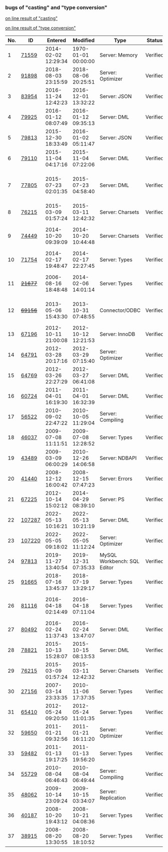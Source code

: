 ### bugs of "casting" and "type conversion"

[on line result of "casting"](https://bugs.mysql.com/search.php?search_for=%22casting%22&include_comments=on&status%5B%5D=Active&severity=&limit=30&order_by=&cmd=display&phpver=&os=0&os_details=&bug_age=0&cpu_arch=0&cpu_arch_details=&last_updated=0&tags=&similar=)

[on line result of "type conversion"](https://bugs.mysql.com/search.php?search_for=%22type+conversion%22&include_comments=on&status%5B%5D=Active&severity=&limit=30&order_by=&cmd=display&phpver=&os=0&os_details=&bug_age=0&cpu_arch=0&cpu_arch_details=&last_updated=0&tags=&similar=)


| No. | ID    | Entered             | Modified            | Type              | Status   | Severity | Version                                                                   | OS                                   | Summary                                                                            |
|-----|-------|---------------------|---------------------|-------------------|----------|----------|---------------------------------------------------------------------------|--------------------------------------|------------------------------------------------------------------------------------|
| 1   | [71559](https://bugs.mysql.com/bug.php?id=71559) | 2014-02-02 12:29:34 | 1970-01-01 00:00:00 | Server: Memory    | Verified | S3       | "5.0.96"                                                                  | "Windows"                            | "Max_data_length has integer overflow on some memory tables"                       |
| 2   | [91898](https://bugs.mysql.com/bug.php?id=91898) | 2018-08-03 23:15:59 | 2018-08-06 20:25:51 | Server: Optimizer | Verified | S3       | "8.0.11 , 5.5.60, 5.6.41, 5.7.23,8.0.12" | "Any"                                | "Lost of precision in Item_func_mod::real_op"                                      |
| 3   | [83954](https://bugs.mysql.com/bug.php?id=83954) | 2016-11-24 12:42:23 | 2016-12-01 13:32:22 | Server: JSON      | Verified | S3       | "5.7"                                                                     | "Any"                                | "JSON handeling of DECIMAL values ,JSON from JSON string"                          |
| 4   | [79925](https://bugs.mysql.com/bug.php?id=79925) | 2016-01-12 08:07:49 | 2016-01-12 09:35:13 | Server: DML       | Verified | S3       | "5.7.8, 5.5.48, 5.6.28,5.7.10"                                            | "Any"                                | "String const '69E5' is not treated as  scientific notation when casting to int"   |
| 5   | [79813](https://bugs.mysql.com/bug.php?id=79813) | 2015-12-30 18:33:49 | 2016-01-02 05:11:47 | Server: JSON      | Verified | S3       | "5.7.10, 8.0.0"                                                           | "Any"                                | "Boolean values are returned inconsistently with JSON_OBJECT"                      |
| 6   | [79110](https://bugs.mysql.com/bug.php?id=79110) | 2015-11-04 04:17:16 | 2015-11-04 07:22:06 | Server: DML       | Verified | S3       | "5.7.8,5.1.77, 5.5.47, 5.6.27, 5.7.9"                                     | "Any"                                | "When casting a BIG number to unsigned , get inconsistent result for same number"  |
| 7   | [77805](https://bugs.mysql.com/bug.php?id=77805) | 2015-07-23 02:01:35 | 2015-07-23 04:58:40 | Server: DML       | Verified | S1       | "5.6.25 MySQL Community Server (GPL)"                                     | "Ubuntu (Ubuntu 14.04.2 LTS x86_64)" | "NULLIF cause wrong value with cast datetime"                                      |
| 8   | [76215](https://bugs.mysql.com/bug.php?id=76215) | 2015-03-09 01:57:24 | 2015-03-11 12:42:32 | Server: Charsets  | Verified | S3       | "5.5.44, 5.6.25"                                                          | "Any"                                | "Implicit casts to string by COLLATE don't use character_set_connection"           |
| 9   | [74449](https://bugs.mysql.com/bug.php?id=74449) | 2014-10-20 09:39:09 | 2014-10-20 10:44:48 | Server: Charsets  | Verified | S3       | "5.5.40, 5.6.21, 5.7.5                                                    | 5.6.22"                              | "Linux (CentOS 6.3)","Incorrect datetime casting with charcter_set_connection=sjis" |
| 10  | [71754](https://bugs.mysql.com/bug.php?id=71754) | 2014-02-17 19:48:47 | 2014-02-17 22:27:45 | Server: Types     | Verified | S3       | ""                                                                        | "Any"                                | "TIMESTAMP approacing End Of Lifetime :-)"                                         |
| 11  | [~~21677~~](https://bugs.mysql.com/bug.php?id=21677) | 2006-08-16 18:48:48 | 2014-02-06 14:01:14 | Server: Types     | Verified | S3       | "4.1.21,5.0.23"                                                           | "Linux (Linux)"                      | "Change in results with ""now() BETWEEN date_field1 AND date_field2"""             |
| 12  | [~~69156~~](https://bugs.mysql.com/bug.php?id=69156) | 2013-05-06 15:43:30 | 2013-10-31 07:48:55 | Connector/ODBC    | Verified | S1       | "5.2w"                                                                    | "Windows (vista 64bit)"              | "can't retrieve data using MySQL ODBC driver from Microsoft Excel 2010 PowerPivot" |
| 13  | [67196](https://bugs.mysql.com/bug.php?id=67196) | 2012-10-11 21:00:08 | 2012-10-12 12:21:53 | Server: InnoDB    | Verified | S3       | "5.5, 5.6"                                                                | "Any"                                | "ENUM type not treated correctly in HAVING w/ MAX()"                               |
| 14  | [64791](https://bugs.mysql.com/bug.php?id=64791) | 2012-03-28 20:17:16 | 2012-03-29 07:15:40 | Server: Optimizer | Verified | S2       | "5.1.61, 5.5"                                                             | "Any"                                | "Mixed String/Int values in IN list cause full table scan"                         |
| 15  | [64769](https://bugs.mysql.com/bug.php?id=64769) | 2012-03-26 22:27:29 | 2012-03-27 06:41:08 | Server: DML       | Verified | S3       | "5.1.61"                                                                  | "Any (Debian unstable)"              | "comparing indexed ENUM with 0+string constant does not use index properly"        |
| 16  | [60724](https://bugs.mysql.com/bug.php?id=60724) | 2011-04-01 16:19:30 | 2011-04-01 16:32:39 | Server: DML       | Verified | S2       | "5.5.11, 5.5.10-log, 5.1.57, 5.0.93"                                      | "Any"                                | "Unquoted date literal in comparison yields incorrect implicit conversion"         |
| 17  | [56522](https://bugs.mysql.com/bug.php?id=56522) | 2010-09-02 22:47:22 | 2010-10-05 11:29:04 | Server: Compiling | Verified | S1       | "5.5-bugfixing"                                                           | "Any"                                | "Compiler warnings in mysys/lf_hash.c"                                             |
| 18  | [46037](https://bugs.mysql.com/bug.php?id=46037) | 2009-07-08 11:11:51 | 2009-07-08 12:28:52 | Server: Types     | Verified | S3       | "mysql-azalea/5.1"                                                        | "Any"                                | "Inconsistent behavior when casting floating point numbers to integer"             |
| 19  | [43489](https://bugs.mysql.com/bug.php?id=43489) | 2009-03-09 06:00:29 | 2010-12-26 14:06:58 | Server: NDBAPI    | Verified | S2       | "mysql-5.1-telco-6.3"                                                     | "Solaris (SPARC)"                    | "NDBAPI Cannot Store Values To SMALLINT/TINYINT Columns"                           |
| 20  | [41440](https://bugs.mysql.com/bug.php?id=41440) | 2008-12-12 16:00:42 | 2008-12-15 07:47:23 | Server: Errors    | Verified | S3       | " 4.1.22, 5.1.30, 4.1, 5.0, 5.1, 6.0 bzr"                                 | "Any"                                | "Out of memory error ""It is possible that mysqld could use"" incorrect size"      |
|  21   |[67225](https://bugs.mysql.com/bug.php?id=67225)|2012-10-14 15:02:12|2014-04-29 08:39:10|Server: PS|Verified|S2|"5.6.10"|"Windows (XP SP3 32bit)"| "binary data truncated when using UNION in prepared statement"                     |
|  22   |[107287](https://bugs.mysql.com/bug.php?id=107287)|2022-05-13 10:16:21|2022-05-13 10:21:19|Server: DML|Verified|S3|"8.0.28, 8.0.29, 5.7.38"|"Any"| "CASE operator does not follow standard equality"                                  |
|  23   |[107220](https://bugs.mysql.com/bug.php?id=107220)|2022-05-05 09:18:02|2022-05-05 11:12:24|Server: Optimizer|Verified|S3|"MySQL 8.0, 8.0.29"|"Any"| "Json query results are inconsistent with or without generated column indexes"     |
|  24   |[97813](https://bugs.mysql.com/bug.php?id=97813)|2019-11-27 13:40:54|2019-12-31 07:35:33|MySQL Workbench: SQL Editor|Verified|S1|"8.0.18,8.0.20, 8.0.28"|"Windows (10)"| "Wont fully import CSV file."                                                      |
|  25   |[91665](https://bugs.mysql.com/bug.php?id=91665)|2018-07-16 13:45:37|2018-07-19 13:29:17|Server: Types|Verified|S3|"8.0.11"|"Windows (Windows 7)"| "CTE misbehaves with 38 digit keys"                                                |
|  26   |[81116](https://bugs.mysql.com/bug.php?id=81116)|2016-04-18 02:14:49|2016-04-18 07:11:04|Server: Types|Verified|S2|"5.6.30, 5.5.49"|"CentOS (6.7)"| "Evaluating between DECIMAL and string returns different result depends on index"  |
|  27   |[80492](https://bugs.mysql.com/bug.php?id=80492)|2016-02-24 11:37:43|2016-02-24 13:47:07|Server: DML|Verified|S3|"5.0/5.1/5.5/5.6/5.7"|"Any"| "Weird results when quoted number is added to a bigint value "                     |
|  28   |[78821](https://bugs.mysql.com/bug.php?id=78821)|2015-10-13 15:28:07|2015-10-15 08:13:53|Server: DML|Verified|S2|"5.7.8, 5.7.10, 5.6.27| 5.5.47"| "Any" |"When comparing bigint and varchar constant,inconsistent results are returned "|
|  29   |[76215](https://bugs.mysql.com/bug.php?id=76215)|2015-03-09 01:57:24|2015-03-11 12:42:32|Server: Charsets|Verified|S3|"5.5.44, 5.6.25"|"Any"| "Implicit casts to string by COLLATE don't use character_set_connection"           |
|  30   |[27156](https://bugs.mysql.com/bug.php?id=27156)|2007-03-14 23:33:35|2010-11-06 17:37:35|Server: Types|Verified|S3|"5.0, 5.1, 5.6.99"|"Linux (Linux)"| "Not even if strict mode will halt on warnings"                                    |
|  31   |[65410](https://bugs.mysql.com/bug.php?id=65410)|2012-05-24 09:20:50|2012-05-24 11:01:35|Server: Types|Verified|S3|"5.1"|"Linux"| "sql_mode TRADITIONAL doesn't apply to VARCHAR"                                    |
|  32   |[59650](https://bugs.mysql.com/bug.php?id=59650)|2011-01-21 09:32:56|2011-01-21 16:11:20|Server: Optimizer|Verified|S3|"mysql-trunk"|"Any"| "SELECT Does Not Return Result For ""equal / Null safe equal"" Operator On BIT"    |
|  33   |[59482](https://bugs.mysql.com/bug.php?id=59482)|2011-01-13 19:17:25|2011-01-13 19:56:20|Server: Types|Verified|S3|"5.1.46, 5.1.55-bzr"|"MacOS (10.6.6)"| "UNIQUE key on decimal (18/0) causes query to fail"                                |
|  34   |[55729](https://bugs.mysql.com/bug.php?id=55729)|2010-08-04 06:46:43|2010-08-04 06:49:44|Server: Compiling|Verified|S3|""|"Any"| "Enable -Wconversion in maintainer mode on gcc > 4.3"                              |
|  35   |[48062](https://bugs.mysql.com/bug.php?id=48062)|2009-10-14 23:09:24|2009-10-15 03:34:07|Server: Replication|Verified|S2|"5.0.85, 5.1.41"|"Linux"| "Date artithmetic in stored procedure breaks replication"                          |
|  36   |[40187](https://bugs.mysql.com/bug.php?id=40187)|2008-10-20 19:43:12|2008-10-21 04:08:36|Server: Types|Verified|S3|"5.0.62, 5.1.28"|"Any"| "bit comparison against string literal is inconsistent"                            |
|  37   |[38915](https://bugs.mysql.com/bug.php?id=38915)|2008-08-20 13:30:55|2008-08-20 18:10:52|Server: Types|Verified|S3|"5.0.45, 5.0.67, 5.1.26"|"Linux"| "LIKE query on DATETIME raises warning"                                            |
